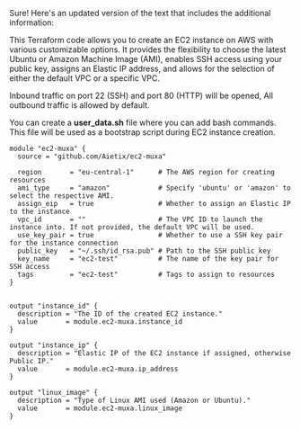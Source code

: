 
Sure! Here's an updated version of the text that includes the additional information:

This Terraform code allows you to create an EC2 instance on AWS with various customizable options. It provides the flexibility to choose the latest Ubuntu or Amazon Machine Image (AMI), enables SSH access using your public key, assigns an Elastic IP address, and allows for the selection of either the default VPC or a specific VPC.

Inbound traffic on port 22 (SSH) and port 80 (HTTP) will be opened,  All outbound traffic is allowed by default.

You can create a **user_data.sh** file where you can add bash commands. This file will be used as a bootstrap script during EC2 instance creation.




```
module "ec2-muxa" {
  source = "github.com/Aietix/ec2-muxa"

  region       = "eu-central-1"      # The AWS region for creating resources
  ami_type     = "amazon"            # Specify 'ubuntu' or 'amazon' to select the respective AMI.
  assign_eip   = true                # Whether to assign an Elastic IP to the instance
  vpc_id       = ""                  # The VPC ID to launch the instance into. If not provided, the default VPC will be used.
  use_key_pair = true                # Whether to use a SSH key pair for the instance connection
  public_key   = "~/.ssh/id_rsa.pub" # Path to the SSH public key
  key_name     = "ec2-test"          # The name of the key pair for SSH access
  tags         = "ec2-test"          # Tags to assign to resources
}


output "instance_id" {
  description = "The ID of the created EC2 instance."
  value       = module.ec2-muxa.instance_id
}

output "instance_ip" {
  description = "Elastic IP of the EC2 instance if assigned, otherwise Public IP."
  value       = module.ec2-muxa.ip_address
}

output "linux_image" {
  description = "Type of Linux AMI used (Amazon or Ubuntu)."
  value       = module.ec2-muxa.linux_image
}
```
